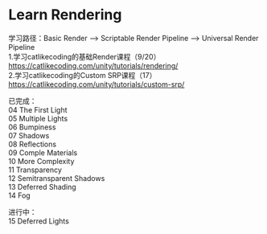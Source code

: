 # Learn Rendering   
学习路径：Basic Render --> Scriptable Render Pipeline --> Universal Render Pipeline    
1.学习catlikecoding的基础Render课程（9/20）
https://catlikecoding.com/unity/tutorials/rendering/    
2.学习catlikecoding的Custom SRP课程（17）
https://catlikecoding.com/unity/tutorials/custom-srp/   

已完成：  
04 The First Light  
05 Multiple Lights  
06 Bumpiness  
07 Shadows  
08 Reflections  
09 Comple Materials   
10 More Complexity    
11 Transparency   
12 Semitransparent Shadows    
13 Deferred Shading   
14 Fog    

进行中：    
15 Deferred Lights

